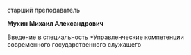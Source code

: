 старший преподаватель



**Мухин Михаил Александрович**

Введение в специальность
	*Управленческие компетенции современного государственного служащего